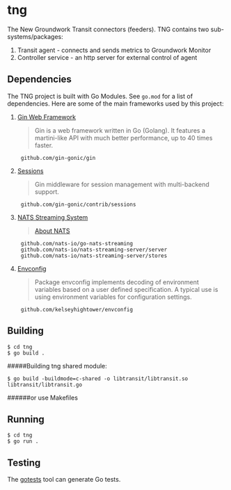 # tng
The New Groundwork Transit connectors (feeders). TNG contains two sub-systems/packages:

1. Transit agent - connects and sends metrics to Groundwork Monitor 
2. Controller service - an http server for external control of agent

Dependencies
--------
The TNG project is built with Go Modules. See `go.mod` for a list of dependencies. Here are some of the main frameworks used by this project:
1. [Gin Web Framework](github.com/gin-gonic/gin)

     >Gin is a web framework written in Go (Golang).
      It features a martini-like API with much better performance,
      up to 40 times faster.
    
        github.com/gin-gonic/gin

2. [Sessions](github.com/gin-contrib/sessions)

    > Gin middleware for session management with multi-backend support.

        github.com/gin-gonic/contrib/sessions
        
3. [NATS Streaming System](nats.io)
    
    > [About NATS](nats.io/about)
   
        github.com/nats-io/go-nats-streaming
        github.com/nats-io/nats-streaming-server/server
        github.com/nats-io/nats-streaming-server/stores
        
4. [Envconfig](github.com/kelseyhightower/envconfig)

    > Package envconfig implements decoding of environment variables based 
      on a user defined specification. A typical use is using environment variables
      for configuration settings.
    
        github.com/kelseyhightower/envconfig
                                                            
   
Building
--------
```
$ cd tng
$ go build .
```
#####Building tng shared module:

```
$ go build -buildmode=c-shared -o libtransit/libtransit.so libtransit/libtransit.go
```
######or use Makefiles

Running 
--------
```
$ cd tng
$ go run .
```

Testing
-------
The [gotests](https://github.com/cweill/gotests) tool can generate Go tests.
